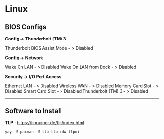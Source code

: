 # Linux

**BIOS Configs**  
-------------

**Config -> Thunderbolt (TM) 3**

Thunderbolt BIOS Assist Mode - > Disabled

**Config -> Network**

Wake On LAN - > Disabled
Wake On LAN from Dock - > Disabled

**Security -> I/O Port Access**

Ethernet LAN - > Disabled
Wireless WAN - > Disabled
Memory Card Slot - > Disabled
Smart Card Slot - > Disabled
Thunderbolt (TM) 3 - > Disabled

-------------
Software to Install
-------------
**TLP** : https://linrunner.de/tlp/index.html

```yay -S pacman -S tlp tlp-rdw tlpui```

